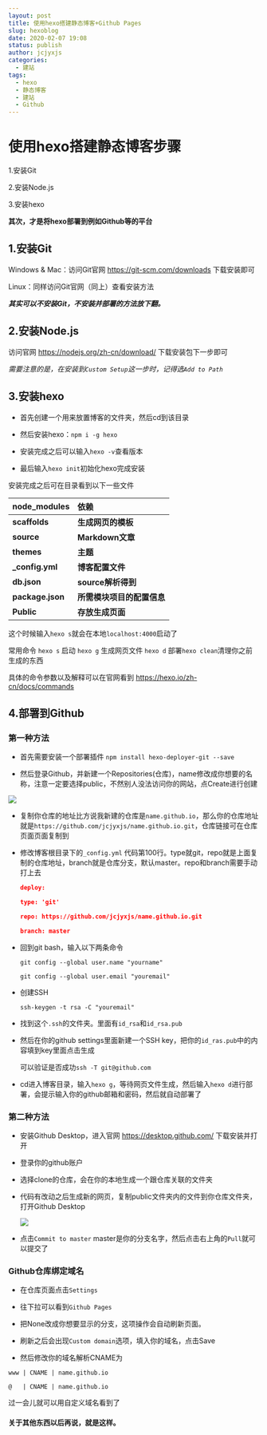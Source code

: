 ```yaml
---
layout: post
title: 使用hexo搭建静态博客+Github Pages
slug: hexoblog
date: 2020-02-07 19:08
status: publish
author: jcjyxjs
categories:
  - 建站
tags:
  - hexo
  - 静态博客
  - 建站
  - Github
---
```



# 使用hexo搭建静态博客步骤

1.安装Git

2.安装Node.js

3.安装hexo

**其次，才是将hexo部署到例如Github等的平台**

## 1.安装Git

Windows & Mac：访问Git官网 https://git-scm.com/downloads 下载安装即可

Linux：同样访问Git官网（同上）查看安装方法

***其实可以不安装Git，不安装并部署的方法放下翻。***

## 2.安装Node.js

访问官网 https://nodejs.org/zh-cn/download/ 下载安装包下一步即可

*需要注意的是，在安装到`Custom Setup`这一步时，记得选`Add to Path`*

## 3.安装hexo

- 首先创建一个用来放置博客的文件夹，然后cd到该目录

- 然后安装hexo：`npm i -g hexo`

- 安装完成之后可以输入`hexo -v`查看版本
- 最后输入`hexo init`初始化hexo完成安装

安装完成之后可在目录看到以下一些文件

| node_modules     | **依赖**                   |
| ---------------- | :------------------------- |
| **scaffolds**    | **生成网页的模板**         |
| **source**       | **Markdown文章**           |
| **themes**       | **主题**                   |
| **_config.yml**  | **博客配置文件**           |
| **db.json**      | **source解析得到**         |
| **package.json** | **所需模块项目的配置信息** |
| **Public**       | **存放生成页面**           |

这个时候输入`hexo s`就会在本地`localhost:4000`启动了

常用命令 `hexo s` 启动  `hexo g` 生成网页文件  `hexo d` 部署`hexo clean`清理你之前生成的东西

具体的命令参数以及解释可以在官网看到 https://hexo.io/zh-cn/docs/commands 

## 4.部署到Github

### 第一种方法

- 首先需要安装一个部署插件 `npm install hexo-deployer-git --save`

- 然后登录Github，并新建一个Repositories(仓库)，name修改成你想要的名称，注意一定要选择public，不然别人没法访问你的网站，点Create进行创建

![](https://cdn.elstec.cn/12/1.png?imageMogr2/format/webp/interlace/1/quality/100)

- 复制你仓库的地址比方说我新建的仓库是`name.github.io`，那么你的仓库地址就是`https://github.com/jcjyxjs/name.github.io.git`，仓库链接可在仓库页面页面复制到

- 修改博客根目录下的`_config.yml` 代码第100行。type就git，repo就是上面复制的仓库地址，branch就是仓库分支，默认master。repo和branch需要手动打上去

  ~~~json
  deploy:
  
  type: 'git'
  
  repo: https://github.com/jcjyxjs/name.github.io.git
  
  branch: master
  ~~~

- 回到git bash，输入以下两条命令

  `git config --global user.name "yourname"`

  `git config --global user.email "youremail"`

- 创建SSH

  `ssh-keygen -t rsa -C "youremail"`

- 找到这个`.ssh`的文件夹。里面有`id_rsa`和`id_rsa.pub`

- 然后在你的github settings里面新建一个SSH key，把你的`id_ras.pub`中的内容填到key里面点击生成

  可以验证是否成功`ssh -T git@github.com`

- cd进入博客目录，输入`hexo g`，等待网页文件生成，然后输入`hexo d`进行部署，会提示输入你的github邮箱和密码，然后就自动部署了

### 第二种方法

- 安装Github Desktop，进入官网 https://desktop.github.com/ 下载安装并打开

- 登录你的github账户

- 选择clone的仓库，会在你的本地生成一个跟仓库关联的文件夹

- 代码有改动之后生成新的网页，复制public文件夹内的文件到你仓库文件夹，打开Github Desktop

  ![](https://cdn.elstec.cn/12/2.png?imageMogr2/format/webp/interlace/1/quality/100)

- 点击`Commit to master` master是你的分支名字，然后点击右上角的`Pull`就可以提交了

### Github仓库绑定域名

- 在仓库页面点击`Settings`

- 往下拉可以看到`Github Pages`

- 把None改成你想要显示的分支，这项操作会自动刷新页面。

- 刷新之后会出现`Custom domain`选项，填入你的域名，点击Save

- 然后修改你的域名解析CNAME为

`www | CNAME | name.github.io`

`@   | CNAME | name.github.io`

过一会儿就可以用自定义域名看到了

#### 关于其他东西以后再说，就是这样。

